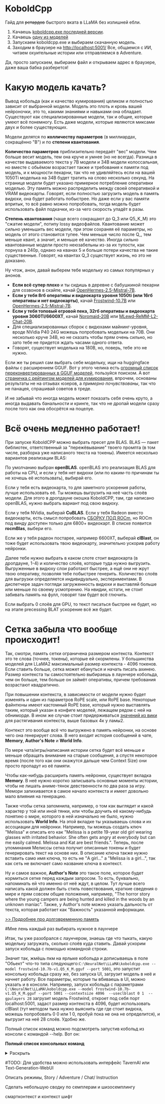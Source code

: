 # KoboldCpp

Гайд для ~~ретардов~~ быстрого вката в LLaMA без излишней ебли.

1. Качаешь [koboldcpp.exe последней версии](https://github.com/LostRuins/koboldcpp/releases/). 
2. Качаешь [одну из моделей](https://huggingface.co/TheBloke/Frostwind-10.7B-v1-GGUF/blob/main/frostwind-10.7b-v1.Q5_K_M.gguf)
3. Запускаем koboldcpp.exe и выбираем скачанную модель.
4. Заходим в браузере на <http://localhost:5001/>
Все, общаемся с ИИ, читаем охуительные истории или отправляемся в Adventure.

Да, просто запускаем, выбираем файл и открываем адрес в браузере, даже ваша бабка разберется!

# Какую модель качать?
Вывод кобольда (как и качество кумирования) целиком и полностью зависит от выбранной модели. Модель это плоть и кровь вашей нейроночки, это то, какими знаниями и навыками она обладает. Существуют как специализированные модели, так и общие, которые умеют всё понемногу. Есть даже модели, которые являются миксами двух и более существующих.

Модели делятся по **колличеству параметров** (в миллиардах, сокращённо "B") и по **степени квантования**.

**Количество параметров** приблизительно передаёт "вес" модели. Чем больше весит модель, тем она круче и умнее (но не всегда). Разница в качестве выдаваемого текста у 7B модели и 34B модели колоссальная, но вместе с обьёмом возрастает также и требования к памяти под модель, и к мощности пекарни, так что не удивляйтесь если на вашей 1050Ti моделька на 34B будет тратить на слово несколько секунд. На странице модели будет указано примерное потребление оперативки моделью. Эту память можно распределить между своей оперативкой и VRAM видеокарты. Говорят, если полностью загрузить модель в память видюхи, она будет работать побыстрее. Но даже если у вас памяти впритык, то всё равно можно попробовать, тогда модель будет использовать файл подкачки, из-за чего скорость упадёт в разы.

**Степень квантования** (чаще всего сокращают до Q_3 или Q5_K_M) это "сжатие модели", потипу lossy видеофайлов. Квантование может сильно уменьшить вес модели, при этом сохраняя её параметры, но модель от этого становится тупее. Чем меньше число после Q_, тем меньше квант, а значит, и меньше её качество. Иногда сильно квантованные модели просто неюзабельны из-за их тупости, как порнуха в 240p, однако на кванах 5 и больше потери качества не такие существенные. Говорят, на квантах Q_3 существует жизнь, но это не доказано.

Ну чтож, анон, давай выберем тебе модельку из самых популярных у анонов.  
- **Если всё супер плохо** и ты сидишь в деревне с бабушкиной пекарни для созвонов в скайпе, качай [OpenHermes-2.5-Mistral-7B](https://huggingface.co/TheBloke/OpenHermes-2.5-Mistral-7B-GGUF/blob/main/openhermes-2.5-mistral-7b.Q5_K_M.gguf).  
- **Если у тебя 8гб оперативы и видеокарта уровня 1050ti (или 16гб оперативы и нет видеокарты)**, качай [Frostwind-10.7B](https://huggingface.co/TheBloke/Frostwind-10.7B-v1-GGUF/blob/main/frostwind-10.7b-v1.Q5_K_M.gguf) или [OpenHermes-2.5-Mistral-7B](https://huggingface.co/TheBloke/OpenHermes-2.5-Mistral-7B-GGUF/blob/main/openhermes-2.5-mistral-7b.Q5_K_M.gguf).  
- **Если у тебя топовый егровой пека, 32гб оперативы и видеокарта уровня 3060TI/6600XT**, качай [Noromaid-20B](https://huggingface.co/TheBloke/Noromaid-20B-v0.1.1-GGUF/blob/main/noromaid-20b-v0.1.1.Q5_K_M.gguf) или [MLewd-ReMM-L2-Chat-20B](https://huggingface.co/Undi95/MLewd-ReMM-L2-Chat-20B-GGUF/blob/main/MLewd-ReMM-L2-Chat-20B.q5_K_M.gguf).  
- Для специализированных сборок с видюхами майнинг-уровня, вроде NVidia P40 24G можешь попробовать модельки на 70B. Они несколько круче 34B, но не сказать чтобы прям очень сильно, но зато тебе не придется ждать часами одного ответа.  
- Говорят, существует моделька на 180B, но, поверь, тебе это не нужно.

Если же ты решил сам выбрать себе модельку, ищи на huggingface файлы с расширением GGUF. Вот у этого челика есть [огромный список переконвертированных в GGUF моделей](https://huggingface.co/TheBloke?search_models=GGUF), пользуйся поиском.
А вот [страничка с рейтингом моделей для кумирования](http://ayumi.m8geil.de/ayumi_bench_v3_results.html), впрочем, основаны результаты не на отзывах юзеров, а _примерно почувствованы_, так что не панацея, спрашивай советов в треде.

И не забывай что иногда модель может показать себя очень круто, а иногда выдавать банальности и кринге, так что не дропай модели сразу после того как она обосрётся на поцелуе.

# Всё очень медленно работает!
При запуске KoboldCPP можно выбрать пресет для BLAS. BLAS — пакет библиотек, ответственный за "пережёвывание" твоего промпта (в том числе, разборка уже написаного текста на токены). Имеется несколько вариантов реализации BLAS:

По умолчанию выбран **openBLAS**. openBLAS это реализация BLAS для работы на CPU, и если у тебя нет видюхи (или по каким-то причинам ты не хочешь её использвать), выбирай его.

Если у тебя есть видеокарта, то для заметного ускорения работы, лучше использовать её. Ты можешь выгрузить на неё часть слоёв модели. Для этого в дропдауне окошка KoboldCPP, там, где написано openBLAS, нужно выбрать вариант под свою видюху.

Если у тебя NVidia, выберай **CuBLAS**. 
Если у тебя Radeon вместо видеокарты, есть смысл попробовать [СБОРКУ ПОД ROCm](https://github.com/YellowRoseCx/koboldcpp-rocm/releases), но ROCm под винду доступен только для 6800+ видеокарт. В списке появится **rocmBlas**, выбери его.

Если же у тебя радеон постарее, например 6600XT, выберай **clBlast**, он тоже будет использовать твою видеокарту, значительно ускорив работу нейронки.

Далее тебе нужно выбрать в каком слоте стоит видеокарта (в дропдауне, 1-4) и количество слоёв, которые туда нужно выгрузить. Выгруженные в видюху слои работают быстрее, а ещё они не жрут твою оперативу, позволяя тебе побыстрее генерить. Количество слоёв для выгрузки определяется индивидуально, экспериментами. В диспетчере задач погляди загруженность видюхи и выставляй больше или меньше по своему усмотрению. На нвидии, кстати, не стоит забивать память на фулл, говорят там будет всё глючить.

Если выбрать 0 слоёв для GPU, то текст писаться быстрее не будет, но на этапе precessing BLAT ускорение всё же будет.

# Сетка забыла что вообще происходит!
Так, смотри, память сетки ограничена размером контекста. Контекст это те слова (точнее, токены), которые ей скормлены. У большинства моделей для LLaMA2 максимальный размер контекста - 4096 токенов. Если ставить больше, сетка может ебануться и начать писать ахинею. Размер контекста ты самостоятельно выбираешь в лаунчере кобольда, чем он больше, тем больше он займёт оперативы, причем требования возрастают квадратично.

При повышении контекста, в зависимости от модели нужно будет изменять и один из параметров RoPE scale, или RoPE base. Некоторые файнтюны имеют кастомный RoPE base, который нужно выставлять таким, который указан в конфиге моделей, лежащем рядом с ней на обниморде. В ином же случае стоит придерживаться [значений из вики](https://github.com/LostRuins/koboldcpp/wiki#what-is-rope-config-what-is-ntk-aware-scaling--what-values-to-use-for-rope-config) для растягивания контекста, выше базовых 4к у ламы2.

Контекст это вообще всё что выгружено в память нейронки, на основе чего она генерирует слова. В него входит история сообщений в чате, **Memory**, **Author's Note** и **World Info**.

По мере чата/игры/написания истории сетка будет всё меньше и меньше обращать внимание на старые сообщения, а спустя некоторое время (после того как они окажутся дальше чем Context Size) они просто пропадут из её памяти.

Чтобы как-нибудь расширить память нейронки, существует вкладка **Memory**. В неё нужно коротко записывать основные моменты истории, чтобы не лишать аниме-тянок девственности по два раза за игру. Мемори запихивается в самое начало контекста и имеет довольно мало влияния на генерацию.

Также чтобы сетка запомнила, например, о том как выглядит и какой характер у той или иной тянки, или чтобы доучить её какому-нибудь понятию о мире, которого в ней изначально не было, нужно использовать **World Info**. На этой вкладке ты указываешь слова и их ассоциации для нейронки. Например, ты можешь создать ключ "Melissa" и описать его как "Melissa is a petite 19-year old girl wearing glasses with irritated behavior. She often gets angry at everybody but can me easily calmed. Melissa and Kat are best friends.". Теперь, после упоминания Мелиссы сетка получит описанные токены и будет генерировать текст на основе них. В описание ключа также нужно вставить само имя ключа, то есть не "A girl..." а "Melissa is a girl...", так как сеть не включает само название ключа в контекст.

Ну и самое важное, **Author's Note** это такое поле, которое будет кормиться сетке перед каждым запросом. То есть, буквально, напоминать ей что именно от неё ждут, в целом. Тут лучше всего написать какой должен быть стиль повествования, краткие сведения о мире и прям совсем общие положения, например, "The horror story where the young campers are being hunted and killed in the woods by an unknown maniac". Также, у Author's note можно указать дальность от текста, которая работает как "Важность" указанной информации.

[>> Подробнее про долговременную память](https://github.com/KoboldAI/KoboldAI-Client/wiki/Memory,-Author's-Note-and-World-Info)

#Мне лень каждый раз выбирать нужное в лаунчере

Итак, ты уже разобрался с лаунчером, знаешь где что тыкать, какую модельку загружать, сколько слоёв куда ставить. Давай ускорим запуск кобольда с помощью командной строки.

Значит так, жмёшь пкм на ярлыке кобольда и дописываешь в поле "Обьект" что-то типа следующего:`C:\NeuralNet\LLaMA\koboldcpp.exe --model frostwind-10.7b-v1.Q5_K_M.gguf --port 5001`, это запустит консольку кобольда сразу же, без запуска UI, загрузит модель в неё и начнет работу. Все параметры, которые ты вбиваешь в UI, можно указать и в консоли. Например, запуск кобольда с параметрами `C:\NeuralNet\LLaMA\koboldcpp.exe --model frostwind-10.7b-v1.Q5_K_M.gguf --port 5001 --contextsize 4096  --useclblast 0 1  --gpulayers 28` загрузит модель Frostwind, откроет под себя порт localhost:5001, задаст размер контекста в 4096, будет использовать clBlast (тут методом тыка нужно выяснить где где стоит видюха, можешь попробовать 0 0 или 1 0, пробуй пока не она не определится), и выгрузит на неё 28 слоёв. Удобно же.

Полный список команд можно подсмотреть запустив кобольд из консоли с командой --help. Вот он:

**Полный список консольных команд**
<details><summary>Раскрыть</summary>

| Команда | Описание |
| ------ | ------ |
|-h, --help|Выводит этот список|
|--model [MODEL] |Модель для загрузки. Можно указать локальный путь, если моделька лежит рядом с экзешником.|
|--port PORT |Порт для вывода, например 5001|
|--host HOST|Host IP to listen on. If empty, all routable interfaces are accepted.|
|--launch|Откроет а браузере вкладку с кобольдом после запуска|
|--lora [lora_filename] [[lora_base] ...]|Лора для загрузки поверх модели, работает только с LLAMA моделями. Эксперимнтальная фича.|
|--config CONFIG|Можно загрузить файл с настройками кобольда. Настройки можно сохранить в UI, жмякнув Save внизу. При этом все остальные аргументы будут игниророваться.|
|--threads THREADS|Количество потоков, которые будут выгружены на процессор. Если не указывать, будет выбрано автоматически, основываясь на количестве ядер ЦП.|
|--blasthreads [threads]|Количество слоёв, которые будут использоваться для BLAS. Если не указать, будет выбрано то же количество что и в --threads|
|--highpriority|Запускает кобольд в высоком приоритете, может повысить скорость генерации, но этот режим экспериментальный и может глючить.|
|  --contextsize 1024,2048,4096,...|Максимальный размер контекста, используйте только степени двойки. По дефолту 2048.|
|--blasbatchsize -1,32,64,...,2048|Размер пачки, которую единовременно будет обрабатывать BLAS. Значение -1 выключает BLAS вообще.|           
|--ropeconfig [rope-freq-scale] [[rope-freq-base] ...]|Скалирование ROPE и его база, например, --ropeconfig 0.25 10000. Если не указывать, автоматом выставит значения на основе твоего размера контекста. Для линейного масштабирования можно указать только первое значение.|
|--smartcontext|Зарезервирует порцию контекста чтобы пореже пересчитывать BLAS. Крайне хреново работает с memory, world info и author's note, потому что они все любят влезать посреди контекста, нарушая его целостность.|
|--noshift|Если указано, кобольд не будет пытаться отрезать или двигать контекст (это когда ты включаешь Allow Editing и удаляешь что-нибудь)|
|--bantokens [token_substrings] [[token_substrings] ...]|Банит указанные строки, сетка не будет их использовать.|
|--forceversion [version]|Если формат модели не определился сам собой, тут можно указать его, например, 401 для  GPTNeoX-Type2|
|--nommap|Не использовать mmap для загрузки новых моделей|
|--usemlock|Для эпплопидаров. Принудительно хранить модель в оперативке вместо того чтобы её двигать или сжимать.|
|--noavx2|Не использовать набор иструкций AVX2 (старые материнки и биосы не умеют в AVX2), не будет работать с --clblast|
|--debugmode [DEBUGMODE]|Режим отладки, выводит в консольку дополительную информацию.|
|--skiplauncher|Не открывает лаунчер кобольда, а сразу его запускает. Непонятно, нахуя это нужно, если при указании других параметров лаунчер всё равно не будет запускаться, а без них даже модельку не загрузить.|
|--hordeconfig [hordemodelname] [[hordegenlength] [hordemaxctx] [hordeapikey] [hordeworkername] ...]|Настройки для AI Horde. Первый параметр обязательный, остальные по желанию.|
|--noblas|Не использовать OpenBLAS для ускорения переваривания промпта.|
|--useclblast {0,1,..,8} {0,1,..,8}|Использовать CLBlast для ускорения при помощи видяхи. Нужно указать оба аргумента, первый это platform ID, второй device ID, например --useclblast 1 0).|
|--usecublas [[lowvram/normal] [main GPU ID] [mmq] [[lowvram/normal] [main GPU ID] [mmq] ...]]|Использовать CuBLAS для ускорения при помощи видяхи с CUDA. Выбирай lowvram чтобы не размечать VRAM под scratch buffer. Следующий параметр - ID видяхи, если не указать, будет использовать все видеокарты. Радеонщикам же нужно скачать форк кобольда под ROCm.|
|--gpulayers [GPU layers]|Количество слоёв, которые будут выгружены на видеокарту.|
|--tensor_split [Ratios] [[Ratios] ...]|Только для CUDA при выборе ALL GPU. Указывает пропорции для выгрузки тензоров по нескольким видяхам, например --tensor_split 7 3 выгрузит слои в соотношении семь к трём на первую и вторую видяху соответственно.|
|--onready [shell command]|После того как модель будет загружена, выполнит консольную команду, указанную в [shell command]|
|--multiuser [limit]|Запуск в режиме мультиюзера, который ставит в очередь приходящие запросы вместо того чтобы их игнорировать.|
|--remotetunnel|Запускает Cloudflare чтобы создать удалённый туннель, который позволит пользоваться кобольдом по сети, в том числе игнорируя фаерволлы. Можно врубить дома на пеке, пойти на пары и там крутить промпты с телефона.|
|--foreground|Будет вытаскивать окошко с консолькой на передний план после каждой генерации. Только для пользователей винды.|
|--preloadstory PRELOADSTORY|После запуска загрузит подготовленный в .json формате сценарий. Под сценариями тут подразумевается файлик, который ты можешь сохранить из веб-интерфейса кобольда.|
|--quiet|Тихий режим, скрывает вывод нагенерированного текста из консоли. Автоматически включается если указан --hordeconfig.|
|--ssl [cert_pem] [[key_pem] ...]|Позволяет выдавать весь производимый контент по SSL. Требуется указать действующий НЕЗАШИФРОВАННЫЙ SSL сертификат и ключ .pem|
         
</details>



#TODO:
Для удобства можно использовать интерфейс TavernAI или Text-Generation-WebUI

Описать режимы, Story / Adventure / Chat/ Instruction

Сделать небольшую сводку по семплерам и шизосемплингу

смартконтекст и контекст шифт

